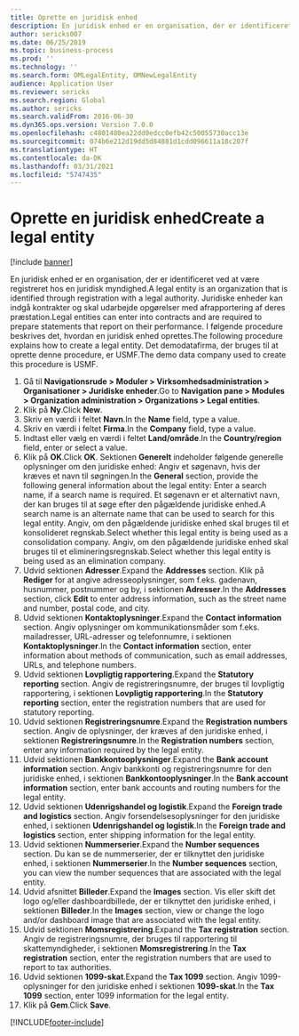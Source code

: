 ```yaml
---
title: Oprette en juridisk enhed
description: En juridisk enhed er en organisation, der er identificeret ved at være registreret hos en juridisk myndighed.
author: sericks007
ms.date: 06/25/2019
ms.topic: business-process
ms.prod: ''
ms.technology: ''
ms.search.form: OMLegalEntity, OMNewLegalEntity
audience: Application User
ms.reviewer: sericks
ms.search.region: Global
ms.author: sericks
ms.search.validFrom: 2016-06-30
ms.dyn365.ops.version: Version 7.0.0
ms.openlocfilehash: c4801480ea22dd0edcc0efb42c50055730acc13e
ms.sourcegitcommit: 074b6e212d19dd5d84881d1cdd096611a18c207f
ms.translationtype: HT
ms.contentlocale: da-DK
ms.lasthandoff: 03/31/2021
ms.locfileid: "5747435"
---
```

# <a name="create-a-legal-entity"></a><span data-ttu-id="94f32-103">Oprette en juridisk enhed</span><span class="sxs-lookup"><span data-stu-id="94f32-103">Create a legal entity</span></span>

[!include [banner](../../includes/banner.md)]

<span data-ttu-id="94f32-104">En juridisk enhed er en organisation, der er identificeret ved at være registreret hos en juridisk myndighed.</span><span class="sxs-lookup"><span data-stu-id="94f32-104">A legal entity is an organization that is identified through registration with a legal authority.</span></span> <span data-ttu-id="94f32-105">Juridiske enheder kan indgå kontrakter og skal udarbejde opgørelser med afrapportering af deres præstation.</span><span class="sxs-lookup"><span data-stu-id="94f32-105">Legal entities can enter into contracts and are required to prepare statements that report on their performance.</span></span> <span data-ttu-id="94f32-106">I følgende procedure beskrives det, hvordan en juridisk enhed oprettes.</span><span class="sxs-lookup"><span data-stu-id="94f32-106">The following procedure explains how to create a legal entity.</span></span> <span data-ttu-id="94f32-107">Det demodatafirma, der bruges til at oprette denne procedure, er USMF.</span><span class="sxs-lookup"><span data-stu-id="94f32-107">The demo data company used to create this procedure is USMF.</span></span>

1. <span data-ttu-id="94f32-108">Gå til **Navigationsrude > Moduler > Virksomhedsadministration > Organisationer > Juridiske enheder**.</span><span class="sxs-lookup"><span data-stu-id="94f32-108">Go to **Navigation pane > Modules > Organization administration > Organizations > Legal entities**.</span></span>
2. <span data-ttu-id="94f32-109">Klik på **Ny**.</span><span class="sxs-lookup"><span data-stu-id="94f32-109">Click **New**.</span></span>
3. <span data-ttu-id="94f32-110">Skriv en værdi i feltet **Navn**.</span><span class="sxs-lookup"><span data-stu-id="94f32-110">In the **Name** field, type a value.</span></span>
4. <span data-ttu-id="94f32-111">Skriv en værdi i feltet **Firma**.</span><span class="sxs-lookup"><span data-stu-id="94f32-111">In the **Company** field, type a value.</span></span>
5. <span data-ttu-id="94f32-112">Indtast eller vælg en værdi i feltet **Land/område**.</span><span class="sxs-lookup"><span data-stu-id="94f32-112">In the **Country/region** field, enter or select a value.</span></span>
6. <span data-ttu-id="94f32-113">Klik på **OK**.</span><span class="sxs-lookup"><span data-stu-id="94f32-113">Click **OK**.</span></span> <span data-ttu-id="94f32-114">Sektionen **Generelt** indeholder følgende generelle oplysninger om den juridiske enhed: Angiv et søgenavn, hvis der kræves et navn til søgningen.</span><span class="sxs-lookup"><span data-stu-id="94f32-114">In the **General** section, provide the following general information about the legal entity: Enter a search name, if a search name is required.</span></span> <span data-ttu-id="94f32-115">Et søgenavn er et alternativt navn, der kan bruges til at søge efter den pågældende juridiske enhed.</span><span class="sxs-lookup"><span data-stu-id="94f32-115">A search name is an alternate name that can be used to search for this legal entity.</span></span> <span data-ttu-id="94f32-116">Angiv, om den pågældende juridiske enhed skal bruges til et konsolideret regnskab.</span><span class="sxs-lookup"><span data-stu-id="94f32-116">Select whether this legal entity is being used as a consolidation company.</span></span> <span data-ttu-id="94f32-117">Angiv, om den pågældende juridiske enhed skal bruges til et elimineringsregnskab.</span><span class="sxs-lookup"><span data-stu-id="94f32-117">Select whether this legal entity is being used as an elimination company.</span></span> 
7. <span data-ttu-id="94f32-118">Udvid sektionen **Adresser**.</span><span class="sxs-lookup"><span data-stu-id="94f32-118">Expand the **Addresses** section.</span></span> <span data-ttu-id="94f32-119">Klik på **Rediger** for at angive adresseoplysninger, som f.eks. gadenavn, husnummer, postnummer og by, i sektionen **Adresser**.</span><span class="sxs-lookup"><span data-stu-id="94f32-119">In the **Addresses** section, click **Edit** to enter address information, such as the street name and number, postal code, and city.</span></span>
8. <span data-ttu-id="94f32-120">Udvid sektionen **Kontaktoplysninger**.</span><span class="sxs-lookup"><span data-stu-id="94f32-120">Expand the **Contact information** section.</span></span> <span data-ttu-id="94f32-121">Angiv oplysninger om kommunikationsmåder som f.eks. mailadresser, URL-adresser og telefonnumre, i sektionen **Kontaktoplysninger**.</span><span class="sxs-lookup"><span data-stu-id="94f32-121">In the **Contact information** section, enter information about methods of communication, such as email addresses, URLs, and telephone numbers.</span></span> 
9. <span data-ttu-id="94f32-122">Udvid sektionen **Lovpligtig rapportering**.</span><span class="sxs-lookup"><span data-stu-id="94f32-122">Expand the **Statutory reporting** section.</span></span> <span data-ttu-id="94f32-123">Angiv de registreringsnumre, der bruges til lovpligtig rapportering, i sektionen **Lovpligtig rapportering**.</span><span class="sxs-lookup"><span data-stu-id="94f32-123">In the **Statutory reporting** section, enter the registration numbers that are used for statutory reporting.</span></span>
10. <span data-ttu-id="94f32-124">Udvid sektionen **Registreringsnumre**.</span><span class="sxs-lookup"><span data-stu-id="94f32-124">Expand the **Registration numbers** section.</span></span> <span data-ttu-id="94f32-125">Angiv de oplysninger, der kræves af den juridiske enhed, i sektionen **Registreringsnumre**.</span><span class="sxs-lookup"><span data-stu-id="94f32-125">In the **Registration numbers** section, enter any information required by the legal entity.</span></span>  
11. <span data-ttu-id="94f32-126">Udvid sektionen **Bankkontooplysninger**.</span><span class="sxs-lookup"><span data-stu-id="94f32-126">Expand the **Bank account information** section.</span></span> <span data-ttu-id="94f32-127">Angiv bankkonti og registreringsnumre for den juridiske enhed, i sektionen **Bankkontooplysninger**.</span><span class="sxs-lookup"><span data-stu-id="94f32-127">In the **Bank account information** section, enter bank accounts and routing numbers for the legal entity.</span></span>
12. <span data-ttu-id="94f32-128">Udvid sektionen **Udenrigshandel og logistik**.</span><span class="sxs-lookup"><span data-stu-id="94f32-128">Expand the **Foreign trade and logistics** section.</span></span> <span data-ttu-id="94f32-129">Angiv forsendelsesoplysninger for den juridiske enhed, i sektionen **Udenrigshandel og logistik**.</span><span class="sxs-lookup"><span data-stu-id="94f32-129">In the **Foreign trade and logistics** section, enter shipping information for the legal entity.</span></span>  
13. <span data-ttu-id="94f32-130">Udvid sektionen **Nummerserier**.</span><span class="sxs-lookup"><span data-stu-id="94f32-130">Expand the **Number sequences** section.</span></span> <span data-ttu-id="94f32-131">Du kan se de nummerserier, der er tilknyttet den juridiske enhed, i sektionen **Nummerserier**.</span><span class="sxs-lookup"><span data-stu-id="94f32-131">In the **Number sequences** section, you can view the number sequences that are associated with the legal entity.</span></span>  
14. <span data-ttu-id="94f32-132">Udvid afsnittet **Billeder**.</span><span class="sxs-lookup"><span data-stu-id="94f32-132">Expand the **Images** section.</span></span> <span data-ttu-id="94f32-133">Vis eller skift det logo og/eller dashboardbillede, der er tilknyttet den juridiske enhed, i sektionen **Billeder**.</span><span class="sxs-lookup"><span data-stu-id="94f32-133">In the **Images** section, view or change the logo and/or dashboard image that are associated with the legal entity.</span></span>  
15. <span data-ttu-id="94f32-134">Udvid sektionen **Momsregistrering**.</span><span class="sxs-lookup"><span data-stu-id="94f32-134">Expand the **Tax registration** section.</span></span> <span data-ttu-id="94f32-135">Angiv de registreringsnumre, der bruges til rapportering til skattemyndigheder, i sektionen **Momsregistrering**.</span><span class="sxs-lookup"><span data-stu-id="94f32-135">In the **Tax registration** section, enter the registration numbers that are used to report to tax authorities.</span></span>
16. <span data-ttu-id="94f32-136">Udvid sektionen **1099-skat**.</span><span class="sxs-lookup"><span data-stu-id="94f32-136">Expand the **Tax 1099** section.</span></span> <span data-ttu-id="94f32-137">Angiv 1099-oplysninger for den juridiske enhed i sektionen **1099-skat**.</span><span class="sxs-lookup"><span data-stu-id="94f32-137">In the **Tax 1099** section, enter 1099 information for the legal entity.</span></span>  
17. <span data-ttu-id="94f32-138">Klik på **Gem**.</span><span class="sxs-lookup"><span data-stu-id="94f32-138">Click **Save**.</span></span>


[!INCLUDE[footer-include](../../../../includes/footer-banner.md)]